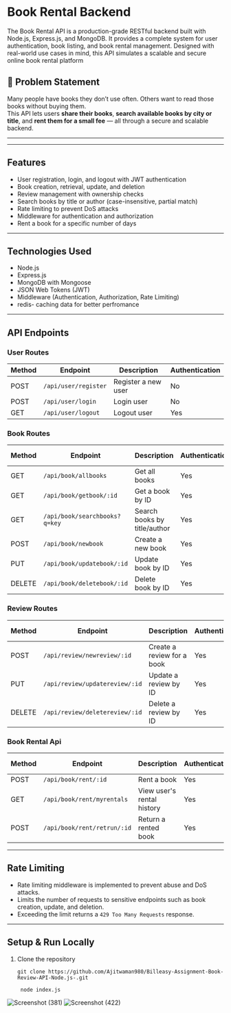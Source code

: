 # Book Rental Backend

The Book Rental API is a production-grade RESTful backend built with Node.js, Express.js, and MongoDB. It provides a complete system for user authentication, book listing, and book rental management. Designed with real-world use cases in mind, this API simulates a scalable and secure online book rental platform

## 📌 Problem Statement

Many people have books they don’t use often. Others want to read those books without buying them.  
This API lets users **share their books**, **search available books by city or title**, and **rent them for a small fee** — all through a secure and scalable backend.

---

---

## Features

- User registration, login, and logout with JWT authentication
- Book creation, retrieval, update, and deletion
- Review management with ownership checks
- Search books by title or author (case-insensitive, partial match)
- Rate limiting to prevent DoS attacks
- Middleware for authentication and authorization
- Rent a book for a specific number of days

---

## Technologies Used

- Node.js
- Express.js
- MongoDB with Mongoose
- JSON Web Tokens (JWT)
- Middleware (Authentication, Authorization, Rate Limiting)
- redis- caching data for better perfromance 

---

## API Endpoints

### User Routes

| Method | Endpoint           | Description           | Authentication |
|--------|--------------------|-----------------------|----------------|
| POST   | `/api/user/register` | Register a new user   | No             |
| POST   | `/api/user/login`    | Login user            | No             |
| GET    | `/api/user/logout`   | Logout user           | Yes            |

### Book Routes

| Method | Endpoint                     | Description                     | Authentication | Rate Limiting | Ownership Check |
|--------|------------------------------|---------------------------------|----------------|---------------|-----------------|
| GET    | `/api/book/allbooks`          | Get all books                   | Yes            | No            | No              |
| GET    | `/api/book/getbook/:id`       | Get a book by ID                | Yes            | No            | No              |
| GET    | `/api/book/searchbooks?q=key` | Search books by title/author    | Yes            | No            | No              |
| POST   | `/api/book/newbook`           | Create a new book               | Yes            | Yes           | No              |
| PUT    | `/api/book/updatebook/:id`    | Update book by ID               | Yes            | Yes           | Yes             |
| DELETE | `/api/book/deletebook/:id`    | Delete book by ID               | Yes            | Yes           | Yes             |

### Review Routes

| Method | Endpoint                      | Description                   | Authentication | Ownership Check |
|--------|-------------------------------|------------------------------|----------------|-----------------|
| POST   | `/api/review/newreview/:id`    | Create a review for a book   | Yes            | No              |
| PUT    | `/api/review/updatereview/:id` | Update a review by ID        | Yes            | Yes             |
| DELETE | `/api/review/deletereview/:id` | Delete a review by ID        | Yes            | Yes             |


### Book Rental Api

| Method | Endpoint                      | Description                   | Authentication | Ownership Check |
|--------|--------------------------------|------------------------------|----------------|-----------------|
| POST   | `/api/book/rent/:id`           |Rent a book                   | Yes            | No              |
| GET    | `/api/book/rent/myrentals`     | View user's rental history   | Yes            | Yes             |
| POST | `/api/book/rent/retrun/:id`      |Return a rented book          | Yes            | Yes             |

---

## Rate Limiting

- Rate limiting middleware is implemented to prevent abuse and DoS attacks.
- Limits the number of requests to sensitive endpoints such as book creation, update, and deletion.
- Exceeding the limit returns a `429 Too Many Requests` response.

---

## Setup & Run Locally

1. Clone the repository

   ```
   git clone https://github.com/Ajitwaman980/Billeasy-Assignment-Book-Review-API-Node.js-.git
   
    node index.js
   ```


![Screenshot (381)](https://github.com/user-attachments/assets/c77ac10a-64de-412b-929b-32aa13bf8e7e)
![Screenshot (422)](https://github.com/user-attachments/assets/dedb1cff-f28b-4aa0-ac71-e43e48f2d193)


